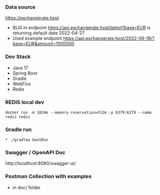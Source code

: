 ### Data source
https://exchangerate.host
* BUG in endpoint https://api.exchangerate.host/latest?base=EUR is returning default date 2022-04-27
* Used example endpoint https://api.exchangerate.host/2022-09-19/?base=EUR&amount=1000000

### Dev Stack
* Java 17
* Spring Boot
* Gradle
* WebFlux
* Redis

### REDIS local dev
``` 
docker run -m 1024m --memory-reservation=512m -p 6379:6379 --name redis redis
``` 

### Gradle run
``` 
* ./gradlew bootRun
``` 

### Swagger / OpenAPI Doc
http://localhost:8080/swagger-ui/

### Postman Collection with examples
* in doc/ folder